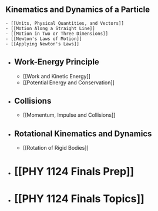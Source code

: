 ## Kinematics and Dynamics of a Particle
	- [[Units, Physical Quantities, and Vectors]]
	- [[Motion Along a Straight Line]]
	- [[Motion in Two or Three Dimensions]]
	- [[Newton's Laws of Motion]]
	- [[Applying Newton's Laws]]
- ## Work-Energy Principle
	- [[Work and Kinetic Energy]]
	- [[Potential Energy and Conservation]]
- ## Collisions
	- [[Momentum, Impulse and Collisions]]
- ## Rotational Kinematics and Dynamics
	- [[Rotation of Rigid Bodies]]
- # [[PHY 1124 Finals Prep]]
- # [[PHY 1124 Finals Topics]]